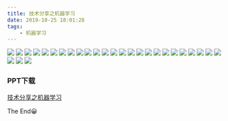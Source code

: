 ```yaml
---
title: 技术分享之机器学习
date: 2019-10-25 18:01:28
tags:
    - 机器学习
---
```

![](/images/machine-learning/machine-learning1.png)
![](/images/machine-learning/machine-learning2.png)
![](/images/machine-learning/machine-learning3.png)
![](/images/machine-learning/machine-learning4.png)
![](/images/machine-learning/machine-learning5.png)
![](/images/machine-learning/machine-learning6.png)
![](/images/machine-learning/machine-learning7.png)
![](/images/machine-learning/machine-learning8.png)
![](/images/machine-learning/machine-learning9.png)
![](/images/machine-learning/machine-learning10.png)
![](/images/machine-learning/machine-learning11.png)
![](/images/machine-learning/machine-learning12.png)
![](/images/machine-learning/machine-learning13.png)
![](/images/machine-learning/machine-learning14.png)
![](/images/machine-learning/machine-learning15.png)
![](/images/machine-learning/machine-learning16.png)
![](/images/machine-learning/machine-learning17.png)
![](/images/machine-learning/machine-learning18.png)
![](/images/machine-learning/machine-learning19.png)
![](/images/machine-learning/machine-learning20.png)
![](/images/machine-learning/machine-learning21.png)
![](/images/machine-learning/machine-learning22.png)
![](/images/machine-learning/machine-learning23.png)
![](/images/machine-learning/machine-learning24.png)
![](/images/machine-learning/machine-learning25.png)
![](/images/machine-learning/machine-learning26.png)
![](/images/machine-learning/machine-learning27.png)
![](/images/machine-learning/machine-learning28.png)

### PPT下载
[技术分享之机器学习](https://github.com/zchengsite/blog/blob/master/source/images/machine-learning/%E6%8A%80%E6%9C%AF%E5%88%86%E4%BA%AB%E4%B9%8B%E6%9C%BA%E5%99%A8%E5%AD%A6%E4%B9%A0.pptx)

The End😀
